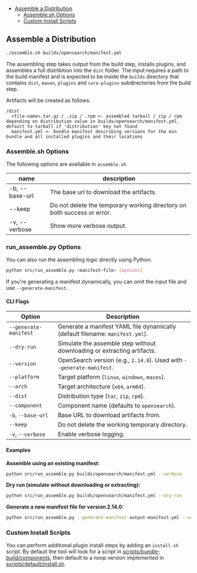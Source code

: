 - [Assemble a Distribution](#assemble-a-distribution)
  - [Assemble.sh Options](#assemblesh-options)
  - [Custom Install Scripts](#custom-install-scripts)

## Assemble a Distribution 

```bash
./assemble.sh builds/opensearch/manifest.yml
```

The assembling step takes output from the build step, installs plugins, and assembles a full distribition into the `dist` folder. The input requires a path to the build manifest and is expected to be inside the `builds` directory that contains `dist`, `maven`, `plugins` and `core-plugins` subdirectories from the build step.

Artifacts will be created as follows.

```
/dist
  <file-name>.tar.gz / .zip / .rpm <- assembled tarball / zip / rpm depending on distribution value in builds/opensearch/manifest.yml, default to tarball if 'distribution' key not found
  manifest.yml <- bundle manifest describing versions for the min bundle and all installed plugins and their locations
```

### Assemble.sh Options

The following options are available in `assemble.sh`.

| name               | description                                                             |
|--------------------|-------------------------------------------------------------------------|
| -b, --base-url     | The base url to download the artifacts.                                 |
| --keep             | Do not delete the temporary working directory on both success or error. |
| -v, --verbose      | Show more verbose output.                                               |


### run_assemble.py Options

You can also run the assembling logic directly using Python:

```bash
python src/run_assemble.py <manifest-file> [options]
```

If you're generating a manifest dynamically, you can omit the input file and use `--generate-manifest`.

#### CLI Flags

| Option                  | Description                                                                 |
|--------------------------|-----------------------------------------------------------------------------|
| `--generate-manifest`   | Generate a manifest YAML file dynamically (default filename: `manifest.yml`). |
| `--dry-run`             | Simulate the assemble step without downloading or extracting artifacts.      |
| `--version`             | OpenSearch version (e.g., `2.14.0`). Used with `--generate-manifest`.        |
| `--platform`            | Target platform (`linux`, `windows`, `macos`).                              |
| `--arch`                | Target architecture (`x64`, `arm64`).                                       |
| `--dist`                | Distribution type (`tar`, `zip`, `rpm`).                                    |
| `--component`           | Component name (defaults to `opensearch`).                                  |
| `-b`, `--base-url`      | Base URL to download artifacts from.                                        |
| `--keep`                | Do not delete the working temporary directory.                              |
| `-v`, `--verbose`       | Enable verbose logging.                                                     |

#### Examples

**Assemble using an existing manifest:**

```bash
python src/run_assemble.py builds/opensearch/manifest.yml --verbose
```

**Dry run (simulate without downloading or extracting):**

```bash
python src/run_assemble.py builds/opensearch/manifest.yml --dry-run
```

**Generate a new manifest file for version 2.14.0:**

```bash
python src/run_assemble.py --generate-manifest output-manifest.yml --version 2.14.0 --platform linux --arch x64 --dist tar --component opensearch
```


### Custom Install Scripts

You can perform additional plugin install steps by adding an `install.sh` script. By default the tool will look for a script in [scripts/bundle-build/components](../../scripts/bundle-build/components), then default to a noop version implemented in [scripts/default/install.sh](../../scripts/default/install.sh).
